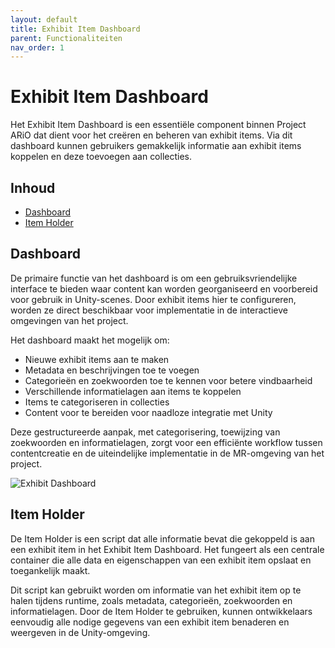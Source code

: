 ```yaml
---
layout: default
title: Exhibit Item Dashboard
parent: Functionaliteiten
nav_order: 1
---
```


# Exhibit Item Dashboard
Het Exhibit Item Dashboard is een essentiële component binnen Project ARiO dat dient voor het creëren en beheren van exhibit items. Via dit dashboard kunnen gebruikers gemakkelijk informatie aan exhibit items koppelen en deze toevoegen aan collecties.


## Inhoud
- [Dashboard](#dashboard)
- [Item Holder](#item-holder)


## Dashboard
De primaire functie van het dashboard is om een gebruiksvriendelijke interface te bieden waar content kan worden georganiseerd en voorbereid voor gebruik in Unity-scenes. Door exhibit items hier te configureren, worden ze direct beschikbaar voor implementatie in de interactieve omgevingen van het project.

Het dashboard maakt het mogelijk om:
- Nieuwe exhibit items aan te maken
- Metadata en beschrijvingen toe te voegen
- Categorieën en zoekwoorden toe te kennen voor betere vindbaarheid
- Verschillende informatielagen aan items te koppelen
- Items te categoriseren in collecties
- Content voor te bereiden voor naadloze integratie met Unity

Deze gestructureerde aanpak, met categorisering, toewijzing van zoekwoorden en informatielagen, zorgt voor een efficiënte workflow tussen contentcreatie en de uiteindelijke implementatie in de MR-omgeving van het project.

<img src="https://media.githubusercontent.com/media/JosVoogtiO/TestRepo/{{ site.github_branch }}/docs/assets/exhibit-item-dashboard.png" alt="Exhibit Dashboard">

## Item Holder

De Item Holder is een script dat alle informatie bevat die gekoppeld is aan een exhibit item in het Exhibit Item Dashboard. Het fungeert als een centrale container die alle data en eigenschappen van een exhibit item opslaat en toegankelijk maakt.

Dit script kan gebruikt worden om informatie van het exhibit item op te halen tijdens runtime, zoals metadata, categorieën, zoekwoorden en informatielagen. Door de Item Holder te gebruiken, kunnen ontwikkelaars eenvoudig alle nodige gegevens van een exhibit item benaderen en weergeven in de Unity-omgeving.
